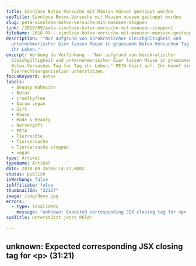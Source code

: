 ```yaml
---
title: Sinnlose Botox-Versuche mit Mäusen müssen gestoppt werden
seoTitle: Sinnlose Botox-Versuche mit Mäusen müssen gestoppt werden
slug: peta-sinnlose-botox-versuche-mit-maeusen-stoppen
link: /2018/09/peta-sinnlose-botox-versuche-mit-maeusen-stoppen/
fileName: 2018-09---sinnlose-botox-versuche-mit-maeusen-muessen-gestoppt-werden.md
description: '"Nur aufgrund von bürokratischer Gleichgültigkeit und
  unternehmerischer Gier lassen Mäuse in grausamen Botox-Versuchen Tag für Tag
  ihr Leben."'
excerpt: Werbung da Verlinkung - "Nur aufgrund von bürokratischer
  Gleichgültigkeit und unternehmerischer Gier lassen Mäuse in grausamen
  Botox-Versuchen Tag für Tag ihr Leben." PETA klärt auf. Ihr könnt die
  Tierrechtsorganisation unterstützen.
focusKeyword: Botox
labels:
  - Beauty-Wahnsinn
  - Botox
  - crueltyfree
  - Darum vegan
  - Gift
  - Mäuse
  - Mode & Beauty
  - Nervengift
  - PETA
  - Tierrechte
  - Tierversuche
  - Tierversuche stoppen
  - vegan
type: Artikel
typeName: Artikel
date: 2018-09-26T06:14:17.000Z
status: publish
isWerbung: false
isAffiliate: false
thumbnailId: "22127"
image: /img/demo.jpg
errors:
  - type: invalidMdx
    message: "unknown: Expected corresponding JSX closing tag for <p> (31:21)"
subTitle: Unterstützt jetzt PETA!
  
---
```


## unknown: Expected corresponding JSX closing tag for &lt;p> (31:21)

<!--
_Werbung da Verlinkung (ohne Auftrag)\*_

**"Nur aufgrund von bürokratischer Gleichgültigkeit und unternehmerischer Gier
lassen Mäuse in grausamen Botox-Versuchen Tag für Tag ihr Leben. Mäuse sind
denkende, fühlende Lebewesen. Sie werden für Versuche gezüchtet, weil sie durch
ihre geringe Körpergröße von Menschen einfach gehandhabt werden können."**

Das prangert die Tierrechtsorganisation PETA an. Jeden Tag sterben 1.644 Mäuse
in den qualvollen Versuchen mit dem Nervengift Botulinumtoxin, das den meisten
unter dem Namen "Botox" bekannt ist. Es wurde 1815 von Justius Kerner das erste
Mal wissenschaftlich beschrieben und als Gift kategorisiert. Inzwischen wird es
in der ästhetischen Chirurgie vor allem zur Behandlung von Falten eingesetzt.
Die letale Dosis schwankt stark, weshalb es vor dem Einsatz getestet wird. Da
die Behandlung mit Botox immer beliebter wird, nimmt auch die Zahl der
Tierversuche immer weiter zu.

Weitere Anwendungsgebiete sind unter anderem Schielen, verschiedene
Migränetypen, vermehrte Schweißproduktion, Speiseröhren-Spasmus und
Blasenschwäche. In der Medizin wird auf die Kramp-unterdrückende Wirkung
gesetzt. Neurologen behandeln zum Beispiel Schreibkrämpfe, Stimmbandkrämpfe und
Lidkrämpfe mit Botulinumtoxin.

## PETA erklärt die Problematik anhand eines traurigen Schicksals:

<blockquote>"Dies ist die Geschichte von einer unter tausenden Mäusen, die in den Botoxversuchen missbraucht werden. Wir geben ihr den Namen Madeline. Wie alle anderen Mäuse, ist auch Madeline ein hochsoziales Tier. Mäuse kommunizieren mithilfe von Hochfrequenzlauten miteinander. Als Madeline im Anschluss an ihren Transport im Versuchslabor ankommt, hört sie, dass viele ihrer Artgenoss*innen anwesend sind. Sie alle haben Angst. Sie fragt sich, was los ist.

Auch Madeline packt die nackte Angst. Sie wird von einem Menschen hochgehoben,
der ihr **Botox** in die Muskeln spritzt. Die anderen Mäuse haben das selbe
Schicksal. Sie bekommt kaum noch Luft und stellt fest, dass sie nicht mehr
laufen kann. Nach drei Tagen ist ihre Atemmuskulatur komplett gelähmt und
Madeline erstickt."</blockquote>

## Tierfreie Testmethoden

Wenn ein **hochtoxisches Nervengift** getestet werden muss, dann bitte nicht an
Tieren! Möglich sind beispielsweise Tests an isolierten humanen Nervenzellen.
Auch das erklärt PETA im Rahmen der aktuellen Kampagne genau:

Die Forscher können isolierte humane Nervenzellen in Kombination mit einem Enzym
nutzen, das auch in Glühwürmchen vorkommt. Seine entscheidende Eigenschaft ist,
dass es leuchtet. Die Methode wurde von Prof. Dr. Gerhard Püschel von der Uni
Potsdam im Jahr 2015 entwickelt.

Das leuchtende Enzym wird in die Nervenzelle eingebracht. Es nimmt den selben
Weg, wie die anderen Signalstoffe. Durch das Leuchten können sie genau verfolgt
werden. Es wird somit messbar gemacht, wie viele Stoffe die Nervenzelle
verlassen, sprich: Wie gut die Kommunikation zwischen Nerven- und Muskelzelle
funktioniert. Wird die Ausschüttung der Signalstoffe durch Botox verhindert,
kommen keine Leuchtstoffe mehr durch. Die Konzentration des Giftes innerhalb
einer Produktionseinheit kann somit ganz einfach gemessen werden.

## Botox testen ohne Tierqäulerei

Für jede neue Charge Botox muss die tödliche Dosis neu bestimmt werden. Das
Bundesministerium für Bildung und Forschung zögert die Anerkennung des
Ersatzverfahrens hinaus. Über 600.000 eigens zu diesem Zweck gezüchtete Mäuse
sterben darum weiterhin jedes Jahr in den Versuchen.

Die Tierschützer von PETA fordern die Regierung jetzt auf, dem grausamen Treiben
ein Ende zu setzen. Dabei ist jede mögliche Unterstützung gerne gesehen. Infos
dazu findet Ihr unter
[peta.de/tierversuche.stoppen](https://www.peta.de/tierversuche-stoppen). Auf
der Seite könnt Ihr spenden und Euch weitere Infos zum Thema holen.

**Foto:** [tiburi](https://pixabay.com/de/users/tiburi-2851152/), Pixabay,
Pressemitteilung und Kampagne: [PETA](https://www.peta.de)

_\*Dieser Artikel ist als "Werbung" gekennzeichnet, da ich auf eine Kampagne von
PETA verlinkt habe. Meine Meinung wurde nicht beeinflusst. Alles zum Thema
Werbekennzeichnung in meinem Blog findet Ihr auf meiner
[Tranzparenzseite](/werbung/). _

-->

  